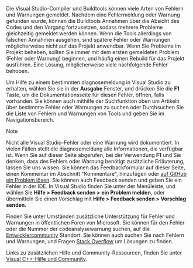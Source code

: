 Die Visual Studio-Compiler und Buildtools können viele Arten von Fehlern und Warnungen gemeldet. Nachdem eine Fehlermeldung oder Warnung gefunden wurde, können die Buildtools Annahmen über die Absicht des Codes und den Vorgang fortzusetzen, sodass mehrere Probleme gleichzeitig gemeldet werden können. Wenn die Tools allerdings von falschen Annahmen ausgehen, sind spätere Fehler oder Warnungen möglicherweise nicht auf das Projekt anwendbar. Wenn Sie Probleme im Projekt beheben, sollten Sie immer mit dem ersten gemeldeten Problem (Fehler oder Warnung) beginnen, und häufig einen Rebuild für das Projekt ausführen. Eine Lösung, möglicherweise viele nachfolgende Fehler behoben.

Um Hilfe zu einem bestimmten diagnosemeldung in Visual Studio zu erhalten, wählen Sie sie in der **Ausgabe** Fenster, und drücken Sie die **F1** Taste, um die Dokumentationsseite für diesen Fehler, öffnen, falls vorhanden. Sie können auch mithilfe der Suchfunktion oben um Artikeln über bestimmte Fehler oder Warnungen zu suchen oder Durchsuchen Sie die Liste von Fehlern und Warnungen von Tools und geben Sie im Navigationsbereich.

> [!NOTE]
> Nicht alle Visual Studio-Fehler oder eine Warnung wird dokumentiert. In vielen Fällen stellt die diagnosemeldung alle Informationen, die verfügbar ist. Wenn Sie auf dieser Seite abgerufen, bei der Verwendung **F1** und Sie denken, dass des Fehlers oder Warnung benötigt zusätzliche Erläuterung, lassen Sie uns wissen. Sie können das Feedbackformular auf dieser Seite, einen Kommentar im Abschnitt "Kommentare", hinzufügen oder [auf GitHub ein Problem lösen](https://github.com/MicrosoftDocs/cpp-docs/issues). Sie können auch Feedback senden und geben Sie ein Fehler in der IDE. In Visual Studio finden Sie unter der Menüleiste, und wählen Sie **Hilfe > Feedback senden > ein Problem melden**, oder übermitteln Sie einen Vorschlag mit **Hilfe > Feedback senden > Vorschlag senden**.

Finden Sie unter Umständen zusätzliche Unterstützung für Fehler und Warnungen in öffentlichen Foren von Microsoft. Sie können für den Fehler oder die Nummer der codeanalysewarnung suchen, auf die [Entwicklercommunity](https://developercommunity.visualstudio.com/spaces/8/index.html) Standort. Sie können auch suchen Sie nach Fehlern und Warnungen, und Fragen [Stack Overflow](http://stackoverflow.com/) um Lösungen zu finden.

Links zu zusätzlichen Hilfe und Community-Ressourcen, finden Sie unter [Visual C++-Hilfe und Community](../../visual-cpp-help-and-community.md).